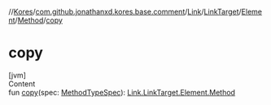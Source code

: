 //[Kores](../../../../../index.md)/[com.github.jonathanxd.kores.base.comment](../../../../index.md)/[Link](../../../index.md)/[LinkTarget](../../index.md)/[Element](../index.md)/[Method](index.md)/[copy](copy.md)



# copy  
[jvm]  
Content  
fun [copy](copy.md)(spec: [MethodTypeSpec](../../../../../com.github.jonathanxd.kores.common/-method-type-spec/index.md)): [Link.LinkTarget.Element.Method](index.md)  



